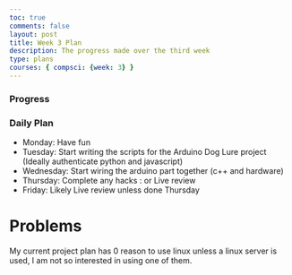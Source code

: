 ```yaml
---
toc: true
comments: false
layout: post
title: Week 3 Plan 
description: The progress made over the third week
type: plans
courses: { compsci: {week: 3} }
---
```



### Progress


### Daily Plan
- Monday: Have fun
- Tuesday: Start writing the scripts for the Arduino Dog Lure project (Ideally authenticate python and javascript)
- Wednesday: Start wiring the arduino part together (c++ and hardware)
- Thursday: Complete any hacks : or Live review
- Friday: Likely Live review unless done Thursday

# Problems
My current project plan has 0 reason to use linux unless a linux server is used, I am not so interested in using one of them.
